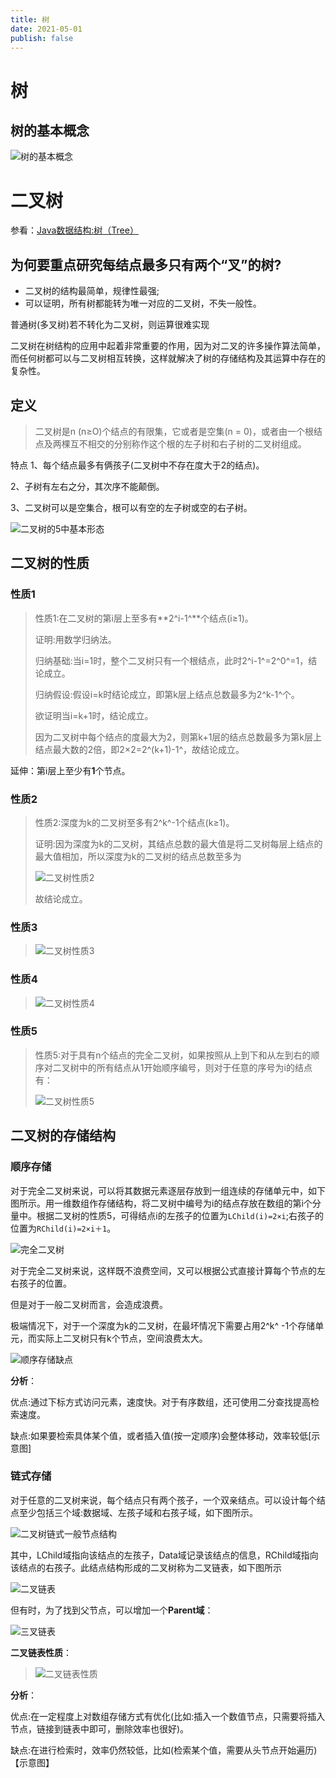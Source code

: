 ```yaml
---
title: 树
date: 2021-05-01 
publish: false
---
```


# 树

## 树的基本概念

![树的基本概念](https://gitee.com/koala010/typora/raw/master/img/20210708091516.png)



# 二叉树

参看：[Java数据结构:树（Tree）](https://zhuanlan.zhihu.com/p/74141967)

## 为何要重点研究每结点最多只有两个“叉”的树?

- 二叉树的结构最简单，规律性最强;
- 可以证明，所有树都能转为唯一对应的二叉树，不失一般性。

普通树(多叉树)若不转化为二叉树，则运算很难实现

二叉树在树结构的应用中起着非常重要的作用，因为对二叉的许多操作算法简单，而任何树都可以与二叉树相互转换，这样就解决了树的存储结构及其运算中存在的复杂性。

## 定义

> 二叉树是n (n≥O)个结点的有限集，它或者是空集(n = 0)，或者由一个根结点及两棵互不相交的分别称作这个根的左子树和右子树的二叉树组成。

特点
1、每个结点最多有俩孩子(二叉树中不存在度大于2的结点)。

2、子树有左右之分，其次序不能颠倒。

3、二叉树可以是空集合，根可以有空的左子树或空的右子树。

![二叉树的5中基本形态](https://gitee.com/koala010/typora/raw/master/img/20210708092621.png)

## **二叉树的性质**

### 性质1

> 性质1:在二叉树的第i层上至多有**2^i-1^**个结点(i≥1)。
>
> 证明:用数学归纳法。
>
> 归纳基础:当i=1时，整个二叉树只有一个根结点，此时2^i-1^=2^0^=1，结论成立。
>
> 归纳假设:假设i=k时结论成立，即第k层上结点总数最多为2^k-1^个。
>
> 欲证明当i=k+1时，结论成立。
>
> 因为二叉树中每个结点的度最大为2，则第k+1层的结点总数最多为第k层上结点最大数的2倍，即2×2=2^(k+1)-1^，故结论成立。

延伸：第i层上至少有**1**个节点。

### 性质2

> 性质2:深度为k的二叉树至多有2^k^-1个结点(k≥1)。
>
> 证明:因为深度为k的二叉树，其结点总数的最大值是将二叉树每层上结点的最大值相加，所以深度为k的二叉树的结点总数至多为
>
> ![二叉树性质2](https://gitee.com/koala010/typora/raw/master/img/20210708095422.png)
>
> 故结论成立。

### 性质3

> ![二叉树性质3](https://gitee.com/koala010/typora/raw/master/img/20210708100300.png)

### 性质4

> ![二叉树性质4](https://gitee.com/koala010/typora/raw/master/img/20210708100408.png)

### 性质5

> 性质5:对于具有n个结点的完全二叉树，如果按照从上到下和从左到右的顺序对二叉树中的所有结点从1开始顺序编号，则对于任意的序号为i的结点有：
>
> ![二叉树性质5](https://gitee.com/koala010/typora/raw/master/img/20210708100511.png)

## 二叉树的存储结构

### 顺序存储

对于完全二叉树来说，可以将其数据元素逐层存放到一组连续的存储单元中，如下图所示。用一维数组作存储结构，将二叉树中编号为i的结点存放在数组的第i个分量中。根据二叉树的性质5，可得结点i的左孩子的位置为`LChild(i)=2×i`;右孩子的位置为`RChild(i)=2×i＋1`。

![完全二叉树](https://gitee.com/koala010/typora/raw/master/img/20210708102727.png)

对于完全二叉树来说，这样既不浪费空间，又可以根据公式直接计算每个节点的左右孩子的位置。

但是对于一般二叉树而言，会造成浪费。

极端情况下，对于一个深度为k的二叉树，在最坏情况下需要占用2^k^ -1个存储单元，而实际上二叉树只有k个节点，空间浪费太大。

![顺序存储缺点](https://gitee.com/koala010/typora/raw/master/img/20210708103353.png)

**分析**：

优点:通过下标方式访问元素，速度快。对于有序数组，还可使用二分查找提高检索速度。

缺点:如果要检索具体某个值，或者插入值(按一定顺序)会整体移动，效率较低[示意图]

### 链式存储

对于任意的二叉树来说，每个结点只有两个孩子，一个双亲结点。可以设计每个结点至少包括三个域:数据域、左孩子域和右孩子域，如下图所示。

![二叉树链式一般节点结构](https://gitee.com/koala010/typora/raw/master/img/20210708103511.png)

其中，LChild域指向该结点的左孩子，Data域记录该结点的信息，RChild域指向该结点的右孩子。此结点结构形成的二叉树称为二叉链表，如下图所示

![二叉链表](https://gitee.com/koala010/typora/raw/master/img/20210708103814.png)



但有时，为了找到父节点，可以增加一个**Parent域**：

![三叉链表](https://gitee.com/koala010/typora/raw/master/img/20210708103645.png)

**二叉链表性质**：

> ![二叉链表性质](https://gitee.com/koala010/typora/raw/master/img/20210708103952.png)

**分析**：

优点:在一定程度上对数组存储方式有优化(比如:插入一个数值节点，只需要将插入节点，链接到链表中即可，删除效率也很好)。

缺点:在进行检索时，效率仍然较低，比如(检索某个值，需要从头节点开始遍历)【示意图】












